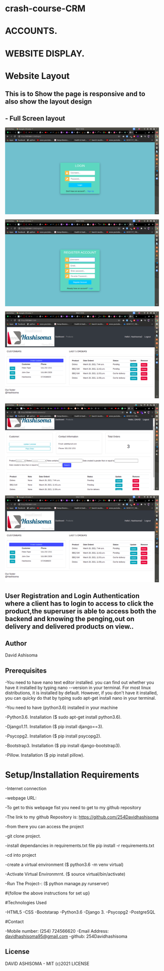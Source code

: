 # crash-course-CRM
#                                                    ACCOUNTS.


#                                                  WEBSITE DISPLAY.
# Website Layout


## This is to Show the page is responsive and to also show the layout design


## - Full Screen layout




![Alt text](/crm1/static/images/s11.png?raw=true "Main Page")

![Alt tex](/crm1/static/images/ss2.png?raw=true "Main Page")

![Alt tex](/crm1/static/images/s1.png?raw=true "Main Page")

![Alt tex](crm1/static/images/sss2.png?raw=true "Main Page")

![Alt text](crm1/static/images/s1.png)






 ## User Registration and Login Authentication where a client has to login to access to click the product,the superuser is able to access both the backend and knowing the penging,out on delivery and delivered products on view..

## Author
David Ashisoma

## Prerequisites
-You need to have nano text editor installed. you can find out whether you have it installed by typing nano --version in your terminal. For most linux distributions, it is installed by default. However, if you don't have it installed, you can quicky do that by typing sudo apt-get install nano in your terminal.

-You need to have (python3.6) installed in your machine

-Python3.6. Installation ($ sudo apt-get install python3.6).

-Django1.11. Installation ($ pip install django==3).

-Psycopg2. Installation ($ pip install psycopg2).

-Bootstrap3. Installation ($ pip install django-bootstrap3).

-Pillow. Installation ($ pip install pillow).

# Setup/Installation Requirements

-Internet connection

-webpage URL:

-To get to this webpage fist you need to get to my github repository

-The link to my github Repository is: https://github.com/254Davidhashisoma

-from there you can access the project

-git clone project.

-install dependancies in requirements.txt file pip install -r requirements.txt

-cd into project

-create a virtual environment ($ python3.6 -m venv virtual)

-Activate Virtual Environmrnt. ($ source virtual/bin/activate)

-Run The Project-: ($ python manage.py runserver)

#{follow the above instructions for set up}

#Technologies Used

-HTML5
-CSS
-Bootstarap
-Python3.6
-Django 3.
-Psycopg2
-PostgreSQL

#Contact

-Mobile number: (254) 724566620
-Email Address: davidhashisoma95@gmail.com
-github: 254Davidhashisoma

## License
DAVID ASHISOMA - MIT (c)2021 LICENSE
